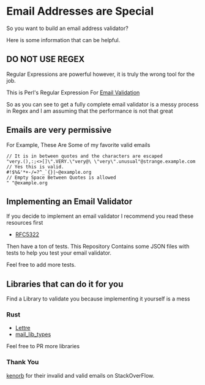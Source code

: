 # Email Addresses are Special

So you want to build an email address validator?

Here is some information that can be helpful.

## DO NOT USE REGEX

Regular Expressions are powerful however, it is truly the wrong tool for the job.

This is Perl's Regular Expression For [Email Validation](https://metacpan.org/release/RJBS/Email-Valid-1.200/source/lib/Email/Valid.pm#L390)

So as you can see to get a fully complete email validator is a messy process in Regex and I am assuming that the performance is not that great

## Emails are very permissive

For Example, These Are Some of my favorite valid emails

```text
// It is in between quotes and the characters are escaped
"very.(),:;<>[]\".VERY.\"very@\ \"very\".unusual"@strange.example.com
// Yes this is valid. 
#!$%&'*+-/=?^_`{}|~@example.org
// Empty Space Between Quotes is allowed
" "@example.org
```

## Implementing an Email Validator

If you decide to implement an email validator I recommend you read these resources first

- [RFC5322](https://datatracker.ietf.org/doc/html/rfc5322#section-3.4)

Then have a ton of tests. This Repository Contains some JSON files with tests to help you test your email validator.

Feel free to add more tests.

## Libraries that can do it for you

Find a Library to validate you because implementing it yourself is a mess

### Rust

- [Lettre](https://github.com/lettre/lettre)
- [mail_lib_types](https://github.com/nitro-mail/mail_lib/)

Feel free to PR more libraries

### Thank You

[kenorb](https://stackoverflow.com/a/38787343) for their invalid and valid emails on StackOverFlow.
